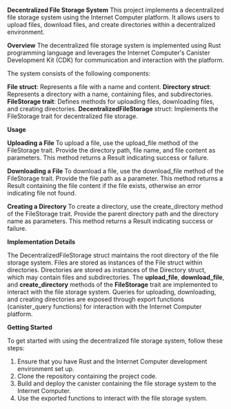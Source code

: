 **Decentralized File Storage System**
This project implements a decentralized file storage system using the Internet Computer platform. It allows users to upload files, download files, and create directories within a decentralized environment.

**Overview**
The decentralized file storage system is implemented using Rust programming language and leverages the Internet Computer's Canister Development Kit (CDK) for communication and interaction with the platform.

The system consists of the following components:

**File struct**: Represents a file with a name and content.
**Directory struct**: Represents a directory with a name, containing files, and subdirectories.
**FileStorage trait**: Defines methods for uploading files, downloading files, and creating directories.
**DecentralizedFileStorage** struct: Implements the FileStorage trait for decentralized file storage.

**Usage**

**Uploading a File**
To upload a file, use the upload_file method of the FileStorage trait. Provide the directory path, file name, and file content as parameters. This method returns a Result indicating success or failure.

**Downloading a File**
To download a file, use the download_file method of the FileStorage trait. Provide the file path as a parameter. This method returns a Result containing the file content if the file exists, otherwise an error indicating file not found.

**Creating a Directory**
To create a directory, use the create_directory method of the FileStorage trait. Provide the parent directory path and the directory name as parameters. This method returns a Result indicating success or failure.

**Implementation Details**

The DecentralizedFileStorage struct maintains the root directory of the file storage system.
Files are stored as instances of the File struct within directories.
Directories are stored as instances of the Directory struct, which may contain files and subdirectories.
The **upload_file**, **download_file**, and **create_directory** methods of the **FileStorage** trait are implemented to interact with the file storage system.
Queries for uploading, downloading, and creating directories are exposed through export functions (canister_query functions) for interaction with the Internet Computer platform.

**Getting Started**

To get started with using the decentralized file storage system, follow these steps:

1. Ensure that you have Rust and the Internet Computer development environment set up.
2. Clone the repository containing the project code.
3. Build and deploy the canister containing the file storage system to the Internet Computer.
4. Use the exported functions to interact with the file storage system.
